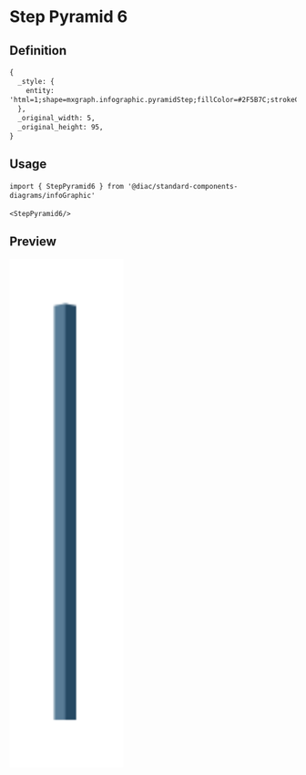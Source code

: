 # Step Pyramid 6

## Definition

```
{
  _style: { 
    entity: 'html=1;shape=mxgraph.infographic.pyramidStep;fillColor=#2F5B7C;strokeColor=none;shadow=0;',
  },
  _original_width: 5,
  _original_height: 95,
}
```

## Usage

```
import { StepPyramid6 } from '@diac/standard-components-diagrams/infoGraphic'

<StepPyramid6/>
```

## Preview

<img src="./step-pyramid-6.png" width="200"/>
